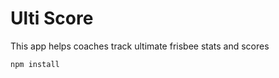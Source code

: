 # Ulti Score

This app helps coaches track ultimate frisbee stats and scores

```sh
npm install
```
